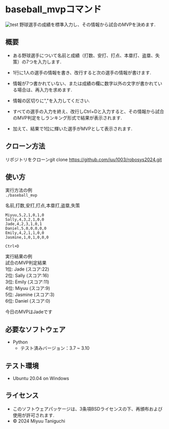 # baseball_mvpコマンド
![test](https://github.com/iuu1003/robosys2024/actions/workflows/test.yml/badge.svg)
野球選手の成績を標準入力し、その情報から試合のMVPを決めます.

## 概要
- ある野球選手について名前と成績（打数、安打、打点、本塁打、盗塁、失策）の7つを入力します.

- 1行に1人の選手の情報を書き、改行すると次の選手の情報が書けます.

- 情報が7つ書かれていない、または成績の欄に数字以外の文字が書かれている場合は、再入力を求めます.

- 情報の区切りに","を入力してください.

- すべての選手の入力を終え、改行しCtrl+Dと入力すると、その情報から試合のMVP判定をしランキング形式で結果が表示されます.

- 加えて、結果で1位に輝いた選手がMVPとして表示されます.


## クローン方法
リポジトリをクローンgit clone https://github.com/iuu1003/robosys2024.git

## 使い方
実行方法の例  
`./baseball_mvp`

名前,打数,安打,打点,本塁打,盗塁,失策  
```
Miyuu,5,2,1,0,1,0  
Sally,4,3,2,1,0,0  
Jade,4,2,3,1,0,1  
Daniel,5,0,0,0,0,0  
Emily,4,2,1,1,0,0  
Jasmine,1,0,1,0,0,0
```
`Ctrl+D`  

実行結果の例  
試合のMVP判定結果  
1位: Jade (スコア:22)  
2位: Sally (スコア:16)  
3位: Emily (スコア:11)  
4位: Miyuu (スコア:9)  
5位: Jasmine (スコア:3)  
6位: Daniel (スコア:0)

今日のMVPはJadeです

## 必要なソフトウェア
- Python
    - テスト済みバージョン：3.7 ~ 3.10

## テスト環境
- Ubuntu 20.04 on Windows

## ライセンス
- このソフトウェアパッケージは、3条項BSDライセンスの下、再頒布および使用が許可されます.
- © 2024 Miyuu Taniguchi
